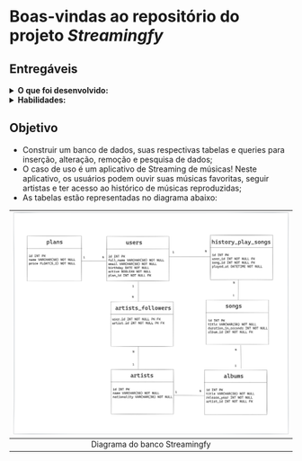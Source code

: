 # Boas-vindas ao repositório do projeto _Streamingfy_

## Entregáveis

<details>
  <summary><strong>O que foi desenvolvido:</strong></summary>

## Modelagem - Usuários e Planos

- Criação das tabelas `plans`, `users` e adição de valores;
- _Queries_ que retornam:
  - O nome e email dos usuários;
  - O nome e email dos usuários ativos;
  - O nome e data de nascimento dos usuários ativos, que nasceram à partir de 1990;
  - O nome, email e plano dos usuários.
    - Informações ordenadas pelo nome da pessoa em ordem alfabética.
  - Planos com o total de pessoas vinculadas.
    - Informações ordenadas pelo plano em ordem alfabética.
- _Query_ para atualizar dados da tabela `users`;
- _Query_ para remover o plano trimestral.

## Modelagem - Artistas e Albuns

- Criação das tabelas `artists`, `albums` e adição de valores;
- _Queries_ que retornam:
  - O nome e ano de lançamento de um álbum, junto com o nome do artista;
  - O nome dos artistas e a respectiva quantidade de álbuns que cada um possui;
  - O nome dos artistas que possuem pelo menos três álbuns cadastrados;
  - O Nome dos artistas e seus respectivos álbuns.
- _Query_ para remover álbuns lançados entre 1970 e 1979.

## Modelagem - Músicas

- Criação da tabela `songs` e adição de valores;
- _Queries_ que retornam:
  - Os títulos das músicas do álbum `Thriller`;
  - As músicas que possuem no máximo 4 minutos de duração;
  - O nome das músicas que possuem entre 5 e 8 minutos de duração, juntamente com o título do álbum;
  - O nome do artista, seus álbuns e suas respectivas músicas;
  - O nome dos álbuns e a soma da duração de todas as suas músicas, em segundos;
  - O nome dos artistas e a quantidade de músicas feitas por eles.

## Modelagem - Histórico de reprodução

- Criação da tabela `history_play_songs` e adição de valores;
- _Queries_ que retornam:
  - O nome dos usuários e a quantidade de músicas reproduzidas por eles;
  - O nome dos álbuns e a quantidade de músicas reproduzidas daquele álbum;
  - O nome do artista e a quantidade de músicas reproduzidas da pessoa.

## Modelagem - Controle de seguidores

- Criação da tabela `artists_followers` e adição de valores;
- _Queries_ que retornam:
  - O nome dos usuários e o total de artistas que eles seguem;
  - O nome do artista com mais seguidores;
  - O nome do artista e o total de seguidores que ele possui.

</details>

<details>
  <summary><strong>Habilidades:</strong></summary>

- Utilizar a linguagem de consulta estruturada (`Structured Query Language - SQL`);
- Utilizar _SQL_ para: **criar** um banco de dados e suas respectivas tabelas;
- Utilizar _SQL_ para: **inserir**, **alterar**, **deletar** e **pesquisar** dados;
- Utilizar _SQL_ para: **relacionar tabelas** dentro do banco de dados;
- Utilizar _SQL_ para: aplicar os conceitos de **chaves primárias** (`Primary Key`) e **estrangeiras** (`Foreign Key`);
- **Extrair** dados de várias tabelas que possuem relacionamentos;
- **Ordenar** e limitar dados através de consultas _SQL_;
- **Agrupar** e filtrar dados dentro destes grupos em consultas _SQL_.

</details>

## Objetivo

- Construir um banco de dados, suas respectivas tabelas e queries para inserção, alteração, remoção e pesquisa de dados;
- O caso de uso é um aplicativo de Streaming de músicas! Neste aplicativo, os usuários podem ouvir suas músicas favoritas, seguir artistas e ter acesso ao histórico de músicas reproduzidas;
- As tabelas estão representadas no diagrama abaixo:

| ![Diagrama do banco streamingfy](/images/diagrama_completo.png) |
| :-------------------------------------------------------------: |
|                  Diagrama do banco Streamingfy                  |
